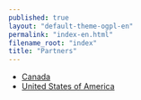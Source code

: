 ```yaml
---
published: true
layout: "default-theme-ogpl-en"
permalink: "index-en.html"
filename_root: "index"
title: "Partners"
---
```


* [Canada](canada-en.html)
* [United States of America](usa-en.html)
